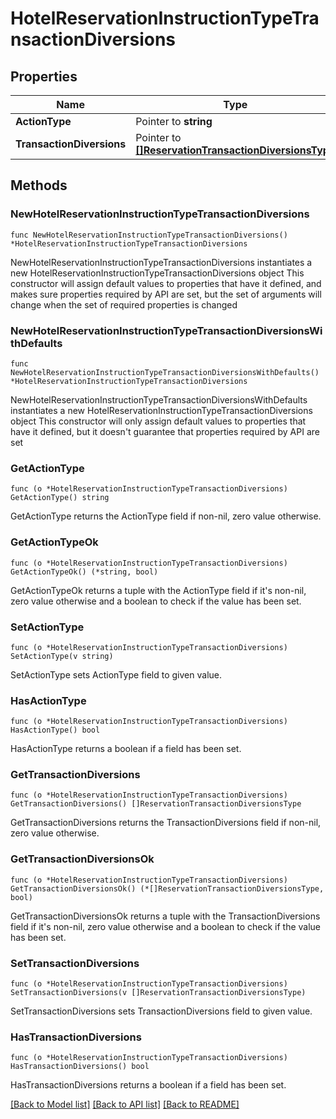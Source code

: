 # HotelReservationInstructionTypeTransactionDiversions

## Properties

Name | Type | Description | Notes
------------ | ------------- | ------------- | -------------
**ActionType** | Pointer to **string** |  | [optional] 
**TransactionDiversions** | Pointer to [**[]ReservationTransactionDiversionsType**](ReservationTransactionDiversionsType.md) |  | [optional] 

## Methods

### NewHotelReservationInstructionTypeTransactionDiversions

`func NewHotelReservationInstructionTypeTransactionDiversions() *HotelReservationInstructionTypeTransactionDiversions`

NewHotelReservationInstructionTypeTransactionDiversions instantiates a new HotelReservationInstructionTypeTransactionDiversions object
This constructor will assign default values to properties that have it defined,
and makes sure properties required by API are set, but the set of arguments
will change when the set of required properties is changed

### NewHotelReservationInstructionTypeTransactionDiversionsWithDefaults

`func NewHotelReservationInstructionTypeTransactionDiversionsWithDefaults() *HotelReservationInstructionTypeTransactionDiversions`

NewHotelReservationInstructionTypeTransactionDiversionsWithDefaults instantiates a new HotelReservationInstructionTypeTransactionDiversions object
This constructor will only assign default values to properties that have it defined,
but it doesn't guarantee that properties required by API are set

### GetActionType

`func (o *HotelReservationInstructionTypeTransactionDiversions) GetActionType() string`

GetActionType returns the ActionType field if non-nil, zero value otherwise.

### GetActionTypeOk

`func (o *HotelReservationInstructionTypeTransactionDiversions) GetActionTypeOk() (*string, bool)`

GetActionTypeOk returns a tuple with the ActionType field if it's non-nil, zero value otherwise
and a boolean to check if the value has been set.

### SetActionType

`func (o *HotelReservationInstructionTypeTransactionDiversions) SetActionType(v string)`

SetActionType sets ActionType field to given value.

### HasActionType

`func (o *HotelReservationInstructionTypeTransactionDiversions) HasActionType() bool`

HasActionType returns a boolean if a field has been set.

### GetTransactionDiversions

`func (o *HotelReservationInstructionTypeTransactionDiversions) GetTransactionDiversions() []ReservationTransactionDiversionsType`

GetTransactionDiversions returns the TransactionDiversions field if non-nil, zero value otherwise.

### GetTransactionDiversionsOk

`func (o *HotelReservationInstructionTypeTransactionDiversions) GetTransactionDiversionsOk() (*[]ReservationTransactionDiversionsType, bool)`

GetTransactionDiversionsOk returns a tuple with the TransactionDiversions field if it's non-nil, zero value otherwise
and a boolean to check if the value has been set.

### SetTransactionDiversions

`func (o *HotelReservationInstructionTypeTransactionDiversions) SetTransactionDiversions(v []ReservationTransactionDiversionsType)`

SetTransactionDiversions sets TransactionDiversions field to given value.

### HasTransactionDiversions

`func (o *HotelReservationInstructionTypeTransactionDiversions) HasTransactionDiversions() bool`

HasTransactionDiversions returns a boolean if a field has been set.


[[Back to Model list]](../README.md#documentation-for-models) [[Back to API list]](../README.md#documentation-for-api-endpoints) [[Back to README]](../README.md)


